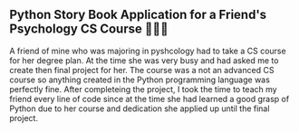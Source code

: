## Python Story Book Application for a Friend's Psychology CS Course 📔👧🏽

A friend of mine who was majoring in pyshcology had to take a CS course for her degree plan.
At the time she was very busy and had asked me to create then final project for her. 
The course was a not an advanced CS course so anything created in the Python programming language was perfectly fine.
After completeing the project, I took the time to teach my friend every line of code since at the time she had learned a good grasp of Python due to her course and dedication she applied up until the final project. 

